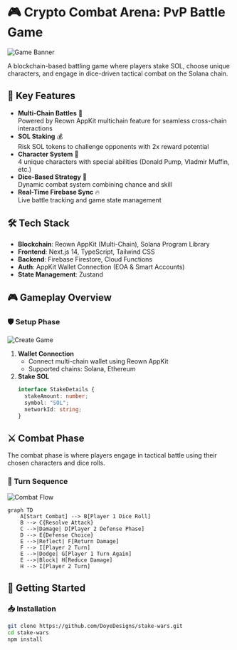 # 🎮 Crypto Combat Arena: PvP Battle Game

![Game Banner](/stake-wars.logo.png)

A blockchain-based battling game where players stake SOL, choose unique characters, and engage in dice-driven tactical combat on the Solana chain.

## 🌟 Key Features
- **Multi-Chain Battles** 🔗  
  Powered by Reown AppKit multichain feature for seamless cross-chain interactions
- **SOL Staking** 💰  
  Risk SOL tokens to challenge opponents with 2x reward potential
- **Character System** 🦸  
  4 unique characters with special abilities (Donald Pump, Vladmir Muffin, etc.)
- **Dice-Based Strategy** 🎲  
  Dynamic combat system combining chance and skill
- **Real-Time Firebase Sync** 🔥  
  Live battle tracking and game state management

## 🛠 Tech Stack
- **Blockchain**: Reown AppKit (Multi-Chain), Solana Program Library
- **Frontend**: Next.js 14, TypeScript, Tailwind CSS
- **Backend**: Firebase Firestore, Cloud Functions
- **Auth**: AppKit Wallet Connection (EOA & Smart Accounts)
- **State Management**: Zustand

## 🎮 Gameplay Overview

### 🛡️ Setup Phase
![Create Game](/path/to/create-game.gif)

1. **Wallet Connection**
   - Connect multi-chain wallet using Reown AppKit
   - Supported chains: Solana, Ethereum
2. **Stake SOL**
   ```typescript
   interface StakeDetails {
     stakeAmount: number;
     symbol: "SOL";
     networkId: string;
   }
   ```

## ⚔️ Combat Phase
The combat phase is where players engage in tactical battle using their chosen characters and dice rolls.

### 🔄 Turn Sequence
![Combat Flow](/path/to/combat-flow.gif)

```mermaid
graph TD
    A[Start Combat] --> B[Player 1 Dice Roll]
    B --> C{Resolve Attack}
    C -->|Damage| D[Player 2 Defense Phase]
    D --> E{Defense Choice}
    E -->|Reflect| F[Return Damage]
    F --> I[Player 2 Turn]
    E -->|Dodge| G[Player 1 Turn Again]
    E -->|Block| H[Reduce Damage]
    H --> I[Player 2 Turn]
```

## 🚀 Getting Started

### 📥 Installation
```bash
git clone https://github.com/DoyeDesigns/stake-wars.git
cd stake-wars
npm install
```